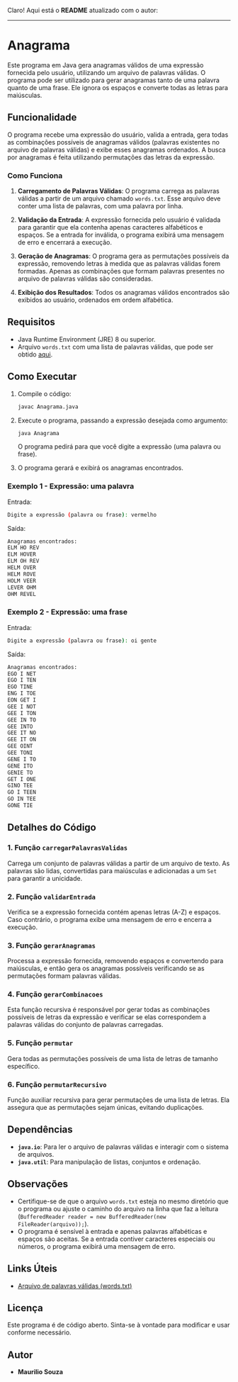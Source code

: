 Claro! Aqui está o **README** atualizado com o autor:

---

# Anagrama

Este programa em Java gera anagramas válidos de uma expressão fornecida pelo usuário, utilizando um arquivo de palavras válidas. O programa pode ser utilizado para gerar anagramas tanto de uma palavra quanto de uma frase. Ele ignora os espaços e converte todas as letras para maiúsculas.

## Funcionalidade

O programa recebe uma expressão do usuário, valida a entrada, gera todas as combinações possíveis de anagramas válidos (palavras existentes no arquivo de palavras válidas) e exibe esses anagramas ordenados. A busca por anagramas é feita utilizando permutações das letras da expressão.

### Como Funciona

1. **Carregamento de Palavras Válidas**: O programa carrega as palavras válidas a partir de um arquivo chamado `words.txt`. Esse arquivo deve conter uma lista de palavras, com uma palavra por linha.
   
2. **Validação da Entrada**: A expressão fornecida pelo usuário é validada para garantir que ela contenha apenas caracteres alfabéticos e espaços. Se a entrada for inválida, o programa exibirá uma mensagem de erro e encerrará a execução.

3. **Geração de Anagramas**: O programa gera as permutações possíveis da expressão, removendo letras à medida que as palavras válidas forem formadas. Apenas as combinações que formam palavras presentes no arquivo de palavras válidas são consideradas.

4. **Exibição dos Resultados**: Todos os anagramas válidos encontrados são exibidos ao usuário, ordenados em ordem alfabética.

## Requisitos

- Java Runtime Environment (JRE) 8 ou superior.
- Arquivo `words.txt` com uma lista de palavras válidas, que pode ser obtido [aqui](https://osprogramadores.com/desafios/d06/words.txt).

## Como Executar

1. Compile o código:

   ```bash
   javac Anagrama.java
   ```

2. Execute o programa, passando a expressão desejada como argumento:

   ```bash
   java Anagrama
   ```

   O programa pedirá para que você digite a expressão (uma palavra ou frase).

3. O programa gerará e exibirá os anagramas encontrados.

### Exemplo 1 - Expressão: uma palavra

Entrada:

```bash
Digite a expressão (palavra ou frase): vermelho
```

Saída:

```bash
Anagramas encontrados:
ELM HO REV
ELM HOVER
ELM OH REV
HELM OVER
HELM ROVE
HOLM VEER
LEVER OHM
OHM REVEL
```

### Exemplo 2 - Expressão: uma frase

Entrada:

```bash
Digite a expressão (palavra ou frase): oi gente
```

Saída:

```bash
Anagramas encontrados:
EGO I NET
EGO I TEN
EGO TINE
ENG I TOE
EON GET I
GEE I NOT
GEE I TON
GEE IN TO
GEE INTO
GEE IT NO
GEE IT ON
GEE OINT
GEE TONI
GENE I TO
GENE ITO
GENIE TO
GET I ONE
GINO TEE
GO I TEEN
GO IN TEE
GONE TIE
```

## Detalhes do Código

### 1. **Função `carregarPalavrasValidas`**

Carrega um conjunto de palavras válidas a partir de um arquivo de texto. As palavras são lidas, convertidas para maiúsculas e adicionadas a um `Set` para garantir a unicidade.

### 2. **Função `validarEntrada`**

Verifica se a expressão fornecida contém apenas letras (A-Z) e espaços. Caso contrário, o programa exibe uma mensagem de erro e encerra a execução.

### 3. **Função `gerarAnagramas`**

Processa a expressão fornecida, removendo espaços e convertendo para maiúsculas, e então gera os anagramas possíveis verificando se as permutações formam palavras válidas.

### 4. **Função `gerarCombinacoes`**

Esta função recursiva é responsável por gerar todas as combinações possíveis de letras da expressão e verificar se elas correspondem a palavras válidas do conjunto de palavras carregadas.

### 5. **Função `permutar`**

Gera todas as permutações possíveis de uma lista de letras de tamanho específico.

### 6. **Função `permutarRecursivo`**

Função auxiliar recursiva para gerar permutações de uma lista de letras. Ela assegura que as permutações sejam únicas, evitando duplicações.

## Dependências

- **`java.io`**: Para ler o arquivo de palavras válidas e interagir com o sistema de arquivos.
- **`java.util`**: Para manipulação de listas, conjuntos e ordenação.

## Observações

- Certifique-se de que o arquivo `words.txt` esteja no mesmo diretório que o programa ou ajuste o caminho do arquivo na linha que faz a leitura (`BufferedReader reader = new BufferedReader(new FileReader(arquivo));`).
- O programa é sensível à entrada e apenas palavras alfabéticas e espaços são aceitas. Se a entrada contiver caracteres especiais ou números, o programa exibirá uma mensagem de erro.

## Links Úteis

- [Arquivo de palavras válidas (words.txt)](https://osprogramadores.com/desafios/d06/words.txt)

## Licença

Este programa é de código aberto. Sinta-se à vontade para modificar e usar conforme necessário.

## Autor

- **Maurilio Souza**
